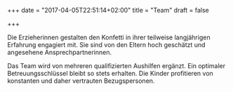 +++
date = "2017-04-05T22:51:14+02:00"
title = "Team"
draft = false

+++

Die Erzieherinnen gestalten den Konfetti in ihrer teilweise langjährigen Erfahrung engagiert mit. Sie sind von den Eltern hoch geschätzt und angesehene Ansprechpartnerinnen.

Das Team wird von mehreren qualifizierten Aushilfen ergänzt. Ein optimaler Betreuungsschlüssel bleibt so stets erhalten. Die Kinder profitieren von konstanten und daher vertrauten Bezugspersonen.
